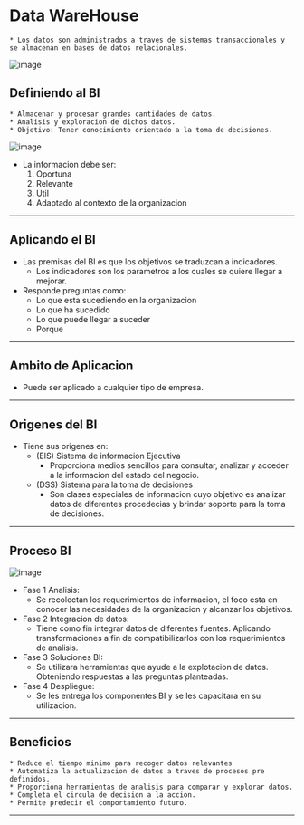 # Data WareHouse
    * Los datos son administrados a traves de sistemas transaccionales y se almacenan en bases de datos relacionales.
![image](https://i.postimg.cc/mr6D5KZv/Datos-como-producto-secundario.jpg)
## Definiendo al BI
    * Almacenar y procesar grandes cantidades de datos.
    * Analisis y exploracion de dichos datos.
    * Objetivo: Tener conocimiento orientado a la toma de decisiones.
![image](https://i.postimg.cc/633WVcdM/Definiendo-al-BI.jpg) <br>
* La informacion debe ser: 
    1. Oportuna
    2. Relevante
    3. Util
    4. Adaptado al contexto de la organizacion 
***
## Aplicando el BI
* Las premisas del BI es que los objetivos se traduzcan a indicadores.
    * Los indicadores son los parametros a los cuales se quiere llegar a mejorar.
* Responde preguntas como:
    * Lo que esta sucediendo en la organizacion
    * Lo que ha sucedido
    * Lo que puede llegar a suceder
    * Porque
***
## Ambito de Aplicacion
* Puede ser aplicado a cualquier tipo de empresa.
***
## Origenes del BI
* Tiene sus origenes en:
    * (EIS) Sistema de informacion Ejecutiva
        * Proporciona medios sencillos para consultar, analizar y acceder a la informacion del estado del negocio.
    * (DSS) Sistema para la toma de decisiones
        * Son clases especiales de informacion cuyo objetivo es analizar datos de diferentes procedecias y brindar soporte para la toma de decisiones.
***
## Proceso BI
![image](https://i.postimg.cc/BZpX3bg0/Proceso-BI.jpg) <br>
* Fase 1 Analisis:
    * Se recolectan los requerimientos de informacion, el foco esta en conocer las necesidades de la organizacion y alcanzar los objetivos.
* Fase 2 Integracion de datos:
    * Tiene como fin integrar datos de diferentes fuentes. Aplicando transformaciones a fin de compatibilizarlos con los requerimientos de analisis.
* Fase 3 Soluciones BI:
    * Se utilizara herramientas que ayude a la explotacion de datos. Obteniendo respuestas a las preguntas planteadas.
* Fase 4 Despliegue:
    * Se les entrega los componentes BI y se les capacitara en su utilizacion.
***
## Beneficios
    * Reduce el tiempo minimo para recoger datos relevantes
    * Automatiza la actualizacion de datos a traves de procesos pre definidos.
    * Proporciona herramientas de analisis para comparar y explorar datos.
    * Completa el circula de decision a la accion.
    * Permite predecir el comportamiento futuro.
***